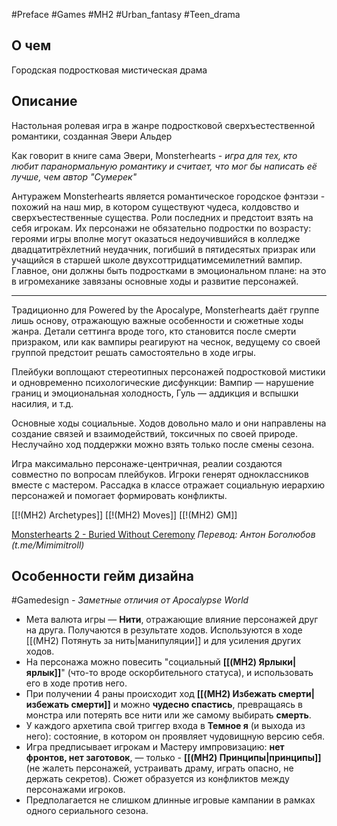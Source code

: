 #Preface #Games #MH2 #Urban_fantasy #Teen_drama

## О чем
Городская подростковая мистическая драма

## Описание
Настольная ролевая игра в жанре подростковой сверхъестественной романтики, созданная Эвери Альдер 

Как говорит в книге сама Эвери, Monsterhearts - *игра для тех, кто любит паранормальную романтику и считает, что мог бы написать её лучше, чем автор "Сумерек"*

Антуражем Monsterhearts является романтическое городское фэнтэзи - похожий на наш мир, в котором существуют чудеса, колдовство и сверхъестественные существа. Роли последних и предстоит взять на себя игрокам. Их персонажи не обязательно подростки по возрасту: героями игры вполне могут оказаться недоучившийся в колледже двадцатитрёхлетний неудачник, погибший в пятидесятых призрак или учащийся в старшей школе двухсоттридцатимсемилетний вампир. Главное, они должны быть подростками в эмоциональном плане: на это в игромеханике завязаны основные ходы и развитие персонажей.

---------

Традиционно для Powered by the Apocalype, Monsterhearts даёт группе лишь основу, отражающую важные особенности и сюжетные ходы жанра. Детали сеттинга вроде того, кто становится после смерти призраком, или как вампиры реагируют на чеснок, ведущему со своей группой предстоит решать самостоятельно в ходе игры.

Плейбуки воплощают стереотипных персонажей подростковой мистики и одновременно психологические дисфункции: Вампир — нарушение границ и эмоциональная холодность, Гуль — аддикция и вспышки насилия, и т.д.

Основные ходы социальные. Ходов довольно мало и они направлены на создание связей и взаимодействий, токсичных по своей природе. Неслучайно ход поддержки можно взять только после смены сезона.

Игра максимально персонаже-центричная, реалии создаются совместно по вопросам плейбуков. Игроки генерят одноклассников вместе с мастером. Рассадка в классе отражает социальную иерархию персонажей и помогает формировать конфликты.

[[!(MH2) Archetypes]]
[[!(MH2) Moves]]
[[!(MH2) GM]]

[Monsterhearts 2 - Buried Without Ceremony](https://buriedwithoutceremony.com/monsterhearts)
*Перевод: Антон Боголюбов (t.me/Mimimitroll)*

## Особенности гейм дизайна
#Gamedesign *- Заметные отличия от Apocalypse World*

- Мета валюта игры — **Нити**, отражающие влияние персонажей друг на друга. Получаются в результате ходов. Используются в ходе [[(MH2) Потянуть за нить|манипуляции]] и для усиления других ходов.
- На персонажа можно повесить "социальный **[[(MH2) Ярлыки|ярлык]]**" (что-то вроде оскорбительного статуса), и использовать его в ходе против него.
- При получении 4 раны происходит ход **[[(MH2) Избежать смерти|избежать смерти]]** и можно **чудесно спастись**, превращаясь в монстра или потерять все нити или же самому выбирать **смерть**.
- У каждого архетипа свой триггер входа в **Темное я** (и выхода из него): состояние, в котором он проявляет чудовищную версию себя.
- Игра предписывает игрокам и Мастеру импровизацию: **нет фронтов, нет заготовок**, — только - **[[(MH2) Принципы|принципы]]** (не жалеть персонажей, устраивать драму, играть опасно, не держать секретов). Сюжет образуется из конфликтов между персонажами игроков. 
- Предполагается не слишком длинные игровые кампании в рамках одного сериального сезона.